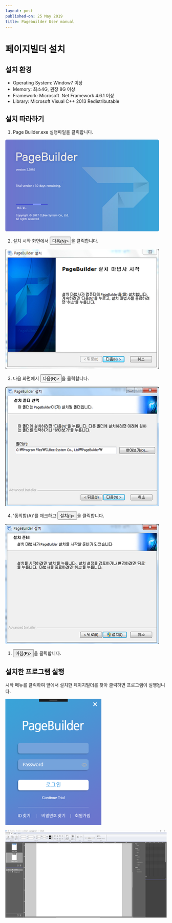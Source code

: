 ```yaml
---
layout: post
published-on: 25 May 2019
title: Pagebuilder User manual
---
```


# 페이지빌더 설치

## 설치 환경

* Operating System: Window7 이상
* Memory: 최소4G, 권장 8G 이상
* Framework: Microsoft .Net Framework 4.6.1 이상
* Library: Microsoft Visual C++ 2013 Redistributable

## 설치 따라하기 

1. Page Builder.exe 실행파일을 클릭합니다.
  <img src='./figure/2-0.jpg' width=480pt>



2. 설치 시작 화면에서 <button name="button">다음(N)></button>을 클릭합니다.
<img src='./figure/2-1.jpg' width=480pt>


3. 다음 화면에서 <button name="button">다음(N)></button>을 클릭합니다.
  <img src='./figure/2-2.jpg' width=480pt>


4. '동의함(A)'를 체크하고  <button name="button">설치(I)></button>을 클릭합니다. 
<img src='./figure/2-3.jpg' width=480pt>

1. <button name="button">마침(F)></button>을 클릭합니다.

## 설치한 프로그램 실행

시작 메뉴를 클릭하여 앞에서 설치한 페이지빌더를 찾아 클릭하면 프로그램이 실행됩니다.


   <img src='./figure/01.png' width="300">


  
   ![](figure/01-1.jpg)
